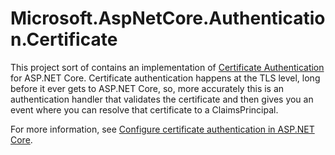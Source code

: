 # Microsoft.AspNetCore.Authentication.Certificate

This project sort of contains an implementation of [Certificate Authentication](https://tools.ietf.org/html/rfc5246#section-7.4.4) for ASP.NET Core. Certificate authentication happens at the TLS level, long before it ever gets to ASP.NET Core, so, more accurately this is an authentication handler that validates the certificate and then gives you an event where you can resolve that certificate to a ClaimsPrincipal.

For more information, see [Configure certificate authentication in ASP.NET Core](https://docs.microsoft.com/aspnet/core/security/authentication/certauth).
